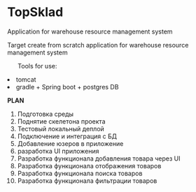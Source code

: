 # TopSklad
<p> Application for warehouse resource management system</p>

<p>Target create from scratch application for warehouse resource management system</p>
<ul>Tools for use:</ul>
<li>tomcat</li>
<li>gradle + Spring boot + postgres DB</li>

<b>PLAN</b>
1. Подготовка среды
2. Поднятие скелетона проекта
3. Тестовый локальный деплой
4. Подключение и интеграция с БД
5. Добавление юзеров в приложение
6. разработка UI приложения
7. Разработка функционала добавления товара через UI
8. Разработка функционала отображения товаров
9. Разработка функционала поиска товаров
10. Разработка функционала фильтрации товаров
